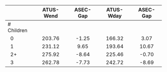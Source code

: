 
|                      |    ATUS-Wend |     ASEC-Gap |    ATUS-Wday |     ASEC-Gap |
| -------------------- | :----------: | :----------: | :----------: | :----------: |
| # Children           |              |              |              |              |
| &nbsp;&nbsp;0        |       203.76 |        -1.25 |       166.32 |         3.07 |
| &nbsp;&nbsp;1        |       231.12 |         9.65 |       193.64 |        10.67 |
| &nbsp;&nbsp;2+       |       275.92 |        -8.64 |       225.46 |        -0.70 |
| &nbsp;&nbsp;3        |       262.78 |        -7.73 |       242.72 |        -8.69 |

